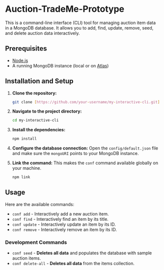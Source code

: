 # Auction-TradeMe-Prototype

This is a command-line interface (CLI) tool for managing auction item data in a MongoDB database. It allows you to add, find, update, remove, seed, and delete auction data interactively.

## Prerequisites

- [Node.js](https://nodejs.org/)
- A running MongoDB instance (local or on [Atlas](https://www.mongodb.com/cloud/atlas))

## Installation and Setup

1.  **Clone the repository:**
    ```sh
    git clone [https://github.com/your-username/my-interactive-cli.git](https://github.com/your-username/my-interactive-cli.git)
    ```

2.  **Navigate to the project directory:**
    ```sh
    cd my-interactive-cli
    ```

3.  **Install the dependencies:**
    ```sh
    npm install
    ```

4.  **Configure the database connection:**
    Open the `config/default.json` file and make sure the `mongoURI` points to your MongoDB instance.

5.  **Link the command:**
    This makes the `conf` command available globally on your machine.
    ```sh
    npm link
    ```

## Usage

Here are the available commands:

-   `conf add` - Interactively add a new auction item.
-   `conf find` - Interactively find an item by its title.
-   `conf update` - Interactively update an item by its ID.
-   `conf remove` - Interactively remove an item by its ID.

### Development Commands

-   `conf seed` - **Deletes all data** and populates the database with sample auction items.
-   `conf delete-all` - **Deletes all data** from the items collection.
